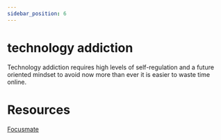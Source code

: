 ```yaml
---
sidebar_position: 6
---
```


# technology addiction

Technology addiction requires high levels of self-regulation and a future oriented mindset to avoid 
now more than ever it is easier to waste time online.



# Resources

[Focusmate](https://www.focusmate.com/)













